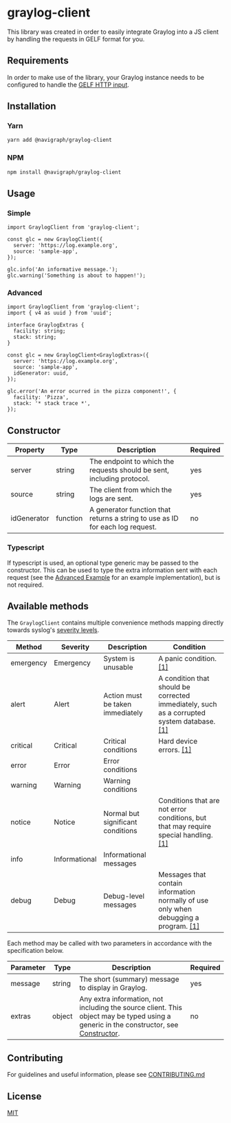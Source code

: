 # graylog-client

This library was created in order to easily integrate Graylog into a JS client by handling the requests in GELF format for you.

## Requirements

In order to make use of the library, your Graylog instance needs to be configured to handle the [GELF HTTP input](https://docs.graylog.org/en/4.1/pages/sending/gelf.html#gelf-via-http).

## Installation

### Yarn

```bash
yarn add @navigraph/graylog-client
```

### NPM

```bash
npm install @navigraph/graylog-client
```

## Usage

### Simple

```tsx
import GraylogClient from 'graylog-client';

const glc = new GraylogClient({
  server: 'https://log.example.org',
  source: 'sample-app',
});

glc.info('An informative message.');
glc.warning('Something is about to happen!');
```

### Advanced

```tsx
import GraylogClient from 'graylog-client';
import { v4 as uuid } from 'uuid';

interface GraylogExtras {
  facility: string;
  stack: string;
}

const glc = new GraylogClient<GraylogExtras>({
  server: 'https://log.example.org',
  source: 'sample-app',
  idGenerator: uuid,
});

glc.error('An error ocurred in the pizza component!', {
  facility: 'Pizza',
  stack: '* stack trace *',
});
```

## Constructor

| Property    | Type     | Description                                                                   | Required |
| ----------- | -------- | ----------------------------------------------------------------------------- | -------- |
| server      | string   | The endpoint to which the requests should be sent, including protocol.        | yes      |
| source      | string   | The client from which the logs are sent.                                      | yes      |
| idGenerator | function | A generator function that returns a string to use as ID for each log request. | no       |

### Typescript

If typescript is used, an optional type generic may be passed to the constructor. This can be used to type the extra information sent with each request (see the [Advanced Example](#advanced) for an example implementation), but is not required.

## Available methods

The `GraylogClient` contains multiple convenience methods mapping directly towards syslog's [severity levels](https://en.wikipedia.org/wiki/Syslog#Severity_level).

| Method    | Severity      | Description                       | Condition                                                                                                                                                           |
| --------- | ------------- | --------------------------------- | ------------------------------------------------------------------------------------------------------------------------------------------------------------------- |
| emergency | Emergency     | System is unusable                | A panic condition. [[1]](https://pubs.opengroup.org/onlinepubs/009695399/functions/syslog.html)                                                                     |
| alert     | Alert         | Action must be taken immediately  | A condition that should be corrected immediately, such as a corrupted system database. [[1]](https://pubs.opengroup.org/onlinepubs/009695399/functions/syslog.html) |
| critical  | Critical      | Critical conditions               | Hard device errors. [[1]](https://pubs.opengroup.org/onlinepubs/009695399/functions/syslog.html)                                                                    |
| error     | Error         | Error conditions                  |                                                                                                                                                                     |
| warning   | Warning       | Warning conditions                |                                                                                                                                                                     |
| notice    | Notice        | Normal but significant conditions | Conditions that are not error conditions, but that may require special handling. [[1]](https://pubs.opengroup.org/onlinepubs/009695399/functions/syslog.html)       |
| info      | Informational | Informational messages            |                                                                                                                                                                     |
| debug     | Debug         | Debug-level messages              | Messages that contain information normally of use only when debugging a program. [[1]](https://pubs.opengroup.org/onlinepubs/009695399/functions/syslog.html)       |

Each method may be called with two parameters in accordance with the specification below.

| Parameter | Type   | Description                                                                                                                                          | Required |
| --------- | ------ | ---------------------------------------------------------------------------------------------------------------------------------------------------- | -------- |
| message   | string | The short (summary) message to display in Graylog.                                                                                                   | yes      |
| extras    | object | Any extra information, not including the source client. This object may be typed using a generic in the constructor, see [Constructor](#typescript). | no       |

## Contributing

For guidelines and useful information, please see [CONTRIBUTING.md](https://github.com/Navigraph/graylog-client/blob/master/CONTRIBUTING.md)

## License

[MIT](https://github.com/Navigraph/graylog-client/blob/master/LICENSE)

